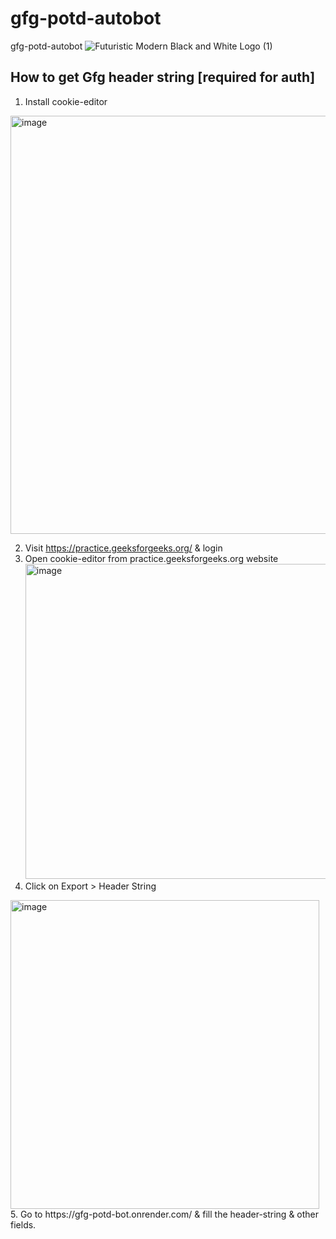 # gfg-potd-autobot
gfg-potd-autobot
![Futuristic Modern Black and White Logo (1)](https://user-images.githubusercontent.com/57872422/223865009-590e56c4-c48c-449f-ad9e-dd6e57cbb568.png)

## How to get Gfg header string [required for auth]

1. Install cookie-editor
<img width="669" alt="image" src="https://github.com/tiklup11/gfg-potd-autobot/assets/57872422/8c350cae-a805-49be-a3f2-8a3857fb9d7b">

2. Visit https://practice.geeksforgeeks.org/ & login
3. Open cookie-editor from practice.geeksforgeeks.org website
   <img width="504" alt="image" src="https://github.com/tiklup11/gfg-potd-autobot/assets/57872422/7e9cfa7f-97e2-4b49-be38-ca2024634f63">
4. Click on Export > Header String
<img width="494" alt="image" src="https://github.com/tiklup11/gfg-potd-autobot/assets/57872422/1c4c9e59-5676-41ba-8a01-0c75f438aa2b">
5. Go to https://gfg-potd-bot.onrender.com/ & fill the header-string & other fields.


